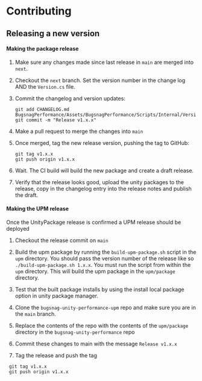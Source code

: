 
# Contributing

## Releasing a new version

#### Making the package release

1. Make sure any changes made since last release in `main` are merged into `next`.

2. Checkout the `next` branch. Set the version number in the change log AND the `Version.cs` file.

3. Commit the changelog and version updates:

    ```
    git add CHANGELOG.md BugsnagPerformance/Assets/BugsnagPerformance/Scripts/Internal/Version.cs
    git commit -m "Release v1.x.x"
    ```
4. Make a pull request to merge the changes into `main`

5. Once merged, tag the new release version, pushing the tag to GitHub:

   ```
   git tag v1.x.x
   git push origin v1.x.x
   ```

6. Wait. The CI build will build the new package and create a draft release.

7. Verify that the release looks good, upload the unity packages to the release, copy in the changelog entry into the release notes and publish the draft.

#### Making the UPM release

Once the UnityPackage release is confirmed a UPM release should be deployed

1. Checkout the release commit on `main`

2. Build the upm package by running the `build-upm-package.sh` script in the `upm` directory. You should pass the version number of the release like so `./build-upm-package.sh 1.x.x`. You must run the script from within the `upm` directory. This will build the upm package in the `upm/package` directory.

3. Test that the built package installs by using the install local package option in unity package manager.

4. Clone the `bugsnag-unity-performance-upm` repo and make sure you are in the `main` branch.

5. Replace the contents of the repo with the contents of the `upm/package` directory in the `bugsnag-unity-performance` repo

6. Commit these changes to main with the message `Release v1.x.x`

7. Tag the release and push the tag
  ```
   git tag v1.x.x
   git push origin v1.x.x
   ```


